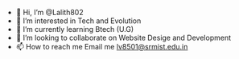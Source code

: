 - 👋 Hi, I’m @Lalith802
- 👀 I’m interested in Tech and Evolution 
- 🌱 I’m currently learning Btech (U.G)
- 💞️ I’m looking to collaborate on Website Desige and Development
- 📫 How to reach me Email me lv8501@srmist.edu.in
